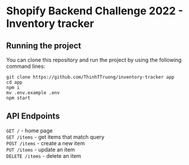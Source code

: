 #  Shopify Backend Challenge 2022 - Inventory tracker

## Running the project
You can clone this repository and run the project by using the following command lines:
```
git clone https://github.com/ThinhTTruong/inventory-tracker app 
cd app 
npm i 
mv .env.example .env 
npm start 
```

## API Endpoints

<code>GET /</code> - home page \
<code>GET /items</code> - get items that match query \
<code>POST /items</code> - create a new item \
<code>PUT /items</code> - update an item \
<code>DELETE /items</code> - delete an item 

